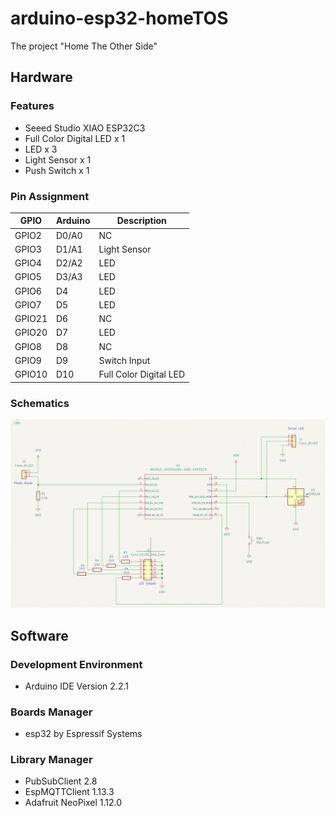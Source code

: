 # arduino-esp32-homeTOS
The project "Home The Other Side"

## Hardware

### Features

- Seeed Studio XIAO ESP32C3
- Full Color Digital LED x 1
- LED x 3
- Light Sensor x 1
- Push Switch x 1

### Pin Assignment  

| GPIO | Arduino | Description |
| --- | --- | --- |
| GPIO2 | D0/A0 | NC  |
| GPIO3 | D1/A1 | Light Sensor |
| GPIO4 | D2/A2 | LED |
| GPIO5 | D3/A3 | LED |
| GPIO6 | D4  | LED |
| GPIO7 | D5  | LED |
| GPIO21 | D6  | NC  |
| GPIO20 | D7  | LED |
| GPIO8 | D8  | NC  |
| GPIO9 | D9  | Switch Input |
| GPIO10 | D10 | Full Color Digital LED |
  
### Schematics

![Schematics](schematics.png)

## Software

### Development Environment

-  Arduino IDE Version 2.2.1

### Boards Manager

- esp32 by Espressif Systems

### Library Manager

- PubSubClient 2.8
- EspMQTTClient 1.13.3
- Adafruit NeoPixel 1.12.0